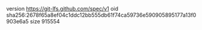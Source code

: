 version https://git-lfs.github.com/spec/v1
oid sha256:2678f65a8ef04c1ddc12bb555db61f74ca59736e590905895177a13f0903e6a5
size 915554
